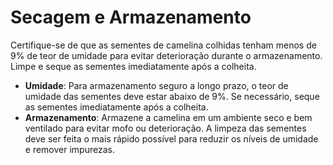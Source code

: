 # Secagem e Armazenamento

Certifique-se de que as sementes de camelina colhidas tenham menos de 9% de teor de umidade para evitar deterioração durante o armazenamento. Limpe e seque as sementes imediatamente após a colheita.

- **Umidade**: Para armazenamento seguro a longo prazo, o teor de umidade das sementes deve estar abaixo de 9%. Se necessário, seque as sementes imediatamente após a colheita.
- **Armazenamento**: Armazene a camelina em um ambiente seco e bem ventilado para evitar mofo ou deterioração. A limpeza das sementes deve ser feita o mais rápido possível para reduzir os níveis de umidade e remover impurezas.